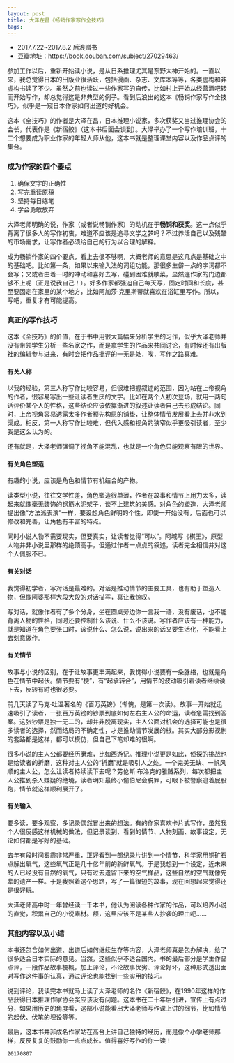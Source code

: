 ```yaml
--- 
layout: post
title: 大泽在昌《畅销作家写作全技巧》
tags: 
---
```


- 2017.7.22~2017.8.2 后浪赠书
- 豆瓣地址：https://book.douban.com/subject/27029463/

参加工作以后，重新开始读小说，是从日系推理尤其是东野大神开始的。一直以来，我总觉得日本的出版业很活跃，包括漫画、杂志、文库本等等，各类虚构和非虚构书读了不少。虽然之前也读过一些作家写的自传，比如村上开始从经营酒吧转而开始写作，却总觉得这是非典型的例子。看到后浪出的这本《畅销作家写作全技巧》，似乎是一窥日本作家如何出道的好机会。

这本《全技巧》的作者是大泽在昌，日本推理小说家，多次获奖又当过推理协会的会长，代表作是《新宿鲛》（这本书后面会谈到）。大泽举办了一个写作培训班，十二个想要成为职业作家的年轻人师从他，这本书就是整理课堂内容以及作品点评的集合。

### 成为作家的四个要点

1. 确保文字的正确性
2. 写完重读原稿
3. 坚持每日练笔
4. 学会勇敢放弃

大泽老师明确的说，作家（或者说畅销作家）的动机在于**畅销和获奖**。这一点似乎背离了很多人的写作初衷，难道不应该是追寻文学之梦吗？不过养活自己以及残酷的市场需求，让写作者必须给自己的行为以合理的解释。

成为畅销作家的四个要点，看上去很不够啊，大概老师的意思是这几点是基础之中的基础吧。比如第一条，如果以来输入法的词组功能，那很多生僻一点的字词都不会写；又或者由着一时的冲动和喜好去写，碰到困难就歇菜，显然连作家的门边都够不上呢（正是说我自己！）。好多作家都强迫自己每天写，固定时间和长度，甚至要固定在家里的某个地方，比如阿加莎·克里斯蒂就喜欢在浴缸里写作。所以，写吧，重复才有可能提高。

### 真正的写作技巧

这本《全技巧》的价值，在于书中用很大篇幅来分析学生的习作，似乎大泽老师并没有带领学生分析一些名家之作，而是拿学生的作品来共同讨论，有时候还有出版社的编辑参与进来，有时会把作品批评的一无是处，唉，写作之路真难。

#### 有关人称

以我的经验，第三人称写作比较容易，但很难把握叙述的范围，因为站在上帝视角的作者，很容易写出一些让读者生厌的文字。比如在两个人初次登场，就用一两句话评价某个人的性格，这些结论应该依靠渐进的叙述让读者自己去形成结论。同时，上帝视角容易透露太多作者预先构思的铺垫，让整体情节发展看上去并非水到渠成。相反，第一人称写作比较难，但代入感和视角的狭窄似乎更吸引读者，至少我是这么认为的。

还有就是，大泽老师强调了视角不能混乱，也就是一个角色只能观察有限的世界。

#### 有关角色塑造

有趣的小说，应该是角色和情节有机结合的产物。

读类型小说，往往文学性差，角色塑造很单薄，作者在故事和情节上用力太多，读起来就像毫无装饰的钢筋水泥架子，谈不上建筑的美感。对角色的塑造，大泽老师提出像“方法派表演”一样，要设想角色鲜明的个性，即使一开始没有，后面也可以修改和完善，让角色有丰富的特点。

同时小说人物不需要现实，但要真实，让读者觉得“可以”。阿城写《棋王》，原型人物并非小说里那样的绝顶高手，但通过作者一点点的叙述，读者完全相信并对这个人佩服不已。


#### 有关对话

我觉得初学者，写对话是最难的。对话是推动情节的主要工具，也有助于塑造人物，但像阿婆那样大段大段的对话描写，真让我惊叹。

写对话，就像作者有了多个分身，坐在圆桌旁边你一言我一语，没有废话，也不能背离人物的性格，同时还要控制什么该说、什么不该说。写作者应该有一种能力，就是知道在角色要张口时，该说什么、怎么说，说出来的话又要生活化，不能看上去刻意做作。

#### 有关情节

故事与小说的区别，在于让故事更丰满起来，我觉得小说要有一条脉络，也就是角色在情节中起伏。情节要有“梗”，有“起承转合”，用情节的波动吸引着读者继续读下去，反转有时也很必要。

前几天读了马克·吐温著名的《百万英镑》（惭愧，是第一次读）。故事一开始就迅速吸引了读者，一张百万英镑的钞票到底如何左右主人公的命运，读者急需找到答案。这张钞票是独一无二的，却并非脱离现实，主人公面对机会的选择可能也是很多读者的选择，然而结局的不确定性，才是推动情节发展的根。其实大部分影视剧的套路都是这样，都可以模仿，但自己下笔却难的很啊。

很多小说的主人公都要经历磨难，比如西游记。推理小说更是如此，侦探的挑战也是给读者的折磨，这种对主人公的“折磨”就是吸引人之处。一个完美无缺、一帆风顺的主人公，怎么让读者持续读下去呢？劳伦斯·布洛克的雅贼系列，每次都把主人公推到杀人嫌疑的绝境，读者明知最终小偷伯尼会脱罪，可眼下被警察追着屁股跑，情节就这样顺利展开了。

#### 有关输入

要多读，要多观察，多记录偶然冒出来的想法。有的作家喜欢卡片式写作，虽然我个人很反感这样机械的做法，但记录读到、看到的情节、人物刻画、故事设定，无论如何都是写好的基础。

去年有段时间雾霾非常严重，正好看到一部纪录片讲到一个情节，科学家用铜矿石点解出氧气，这些氧气正是几十亿年前的新鲜氧气。于是我想到一个设定，近未来的人已经没有自然的氧气，只有过去遗留下来的空气样品，这些自然的空气就像先辈的遗产一样。于是我照着这个思路，写了一篇很短的故事，现在回想起来觉得还是很好玩。

大泽老师高中时一年曾经读一千本书，他认为阅读各种作家的作品，可以培养小说的直觉，积累自己的小说素材。额，这里应该不是某些人抄袭的理由吧……

### 其他内容以及小结

本书还包含如何出道、出道后如何继续生存等内容，大泽老师真是包办解决，给了很多适合日本实际的意见。当然，这些似乎不适合国内。书的最后部分是学生作品点评，一段作品故事梗概，加上评论，不论故事优劣、评论好坏，这种形式透出面对写作这件事的认真，通过评论也能找到一些实用的技巧。

说到评论，我读完本书就马上读了大泽老师的名作《新宿鲛》，在1990年这样的作品获得日本推理作家协会奖应该没有问题。这本书在二十年后引进，宣传上有点过分，如果用历史的角度看，这部小说能看出大泽老师写作课上讲的细节，比如情节的起伏、伏笔的埋设等等。

最后，这本书并非成名作家站在高台上讲自己独特的经历，而是像个小学老师那样，反反复复的鼓励你一点点成长。值得喜好写作的你一读！

`20170807`
